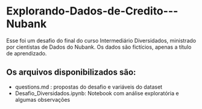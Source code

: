 # Explorando-Dados-de-Credito---Nubank
Esse foi um desafio do final do curso Intermediário Diversidados, ministrado por cientistas de Dados do Nubank. Os dados são fictícios, apenas a título de aprendizado.

## Os arquivos disponibilizados são:
 - questions.md : propostas do desafio e variáveis do dataset
 - Desafio_Diversidados.ipynb: Notebook com análise exploratória e algumas observações
